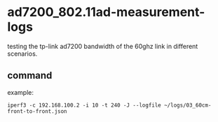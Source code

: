 # ad7200_802.11ad-measurement-logs

testing the tp-link ad7200 bandwidth of the 60ghz link in different scenarios.

## command

example:
```
iperf3 -c 192.168.100.2 -i 10 -t 240 -J --logfile ~/logs/03_60cm-front-to-front.json
```
